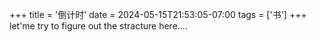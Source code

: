 +++
title = '倒计时'
date = 2024-05-15T21:53:05-07:00
tags = ['书']
+++
let'me try to figure out the stracture here....  